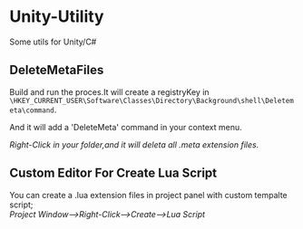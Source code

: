 # Unity-Utility
Some utils for Unity/C# 

## DeleteMetaFiles
Build and run the proces.It will create a registryKey in `\HKEY_CURRENT_USER\Software\Classes\Directory\Background\shell\Deletemeta\command`. 
 
And it will add a 'DeleteMeta' command in your context menu.
 
*Right-Click in your folder,and it will deleta all .meta extension files.*


## Custom Editor For Create Lua Script  
You can create a .lua extension files in project panel with custom tempalte script;  
*Project Window-->Right-Click-->Create-->Lua Script*
